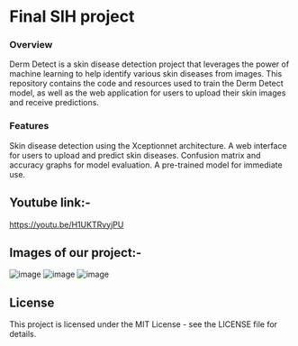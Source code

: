 # Final SIH project

### Overview
Derm Detect is a skin disease detection project that leverages the power of machine learning to help identify various skin diseases from images. This repository contains the code and resources used to train the Derm Detect model, as well as the web application for users to upload their skin images and receive predictions.

### Features
Skin disease detection using the Xceptionnet architecture.
A web interface for users to upload and predict skin diseases.
Confusion matrix and accuracy graphs for model evaluation.
A pre-trained model for immediate use.

## Youtube link:-
https://youtu.be/H1UKTRvyjPU

## Images of our project:-
![image](https://github.com/anmolpandeybtech/Final_SIH_project/assets/114476185/97578a2c-7a10-42e9-87ad-d1c367ed5dd1)
![image](https://github.com/anmolpandeybtech/Final_SIH_project/assets/114476185/99177320-8eef-4c46-859f-88edc52d33ac)
![image](https://github.com/anmolpandeybtech/Final_SIH_project/assets/114476185/1bdea307-6a05-4619-b2cd-5faa56579161)

## License
This project is licensed under the MIT License - see the LICENSE file for details.
